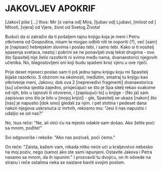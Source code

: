 # JAKOVLJEV APOKRIF

[Jakov] piše [...] thos: Mir [s vama od] Mira, [ljubav od] Ljubavi,
[milost od ] Milosti, [vjera] od Vjere, život od Svetog Života!

Budući da si zatražio da ti pošaljem tajnu knjigu koja je meni i Petru
otkrivena od Gospodina, nisam te mogao odbiti niti te osporiti (?), već
[sam] je [napisao] hebrejskim slovima i poslao tebi, i samo tebi. Kako
si ti nositelj spasenja svetaca, nastoj i pobrini se ne ponavljati ovaj tekst
drugima - ovo što Spasitelj nije želio razotkriti ni svima među nama,
dvanaestorici njegovih učenika. No, blagoslovljeni oni koji budu spašeni kroz vjeru u ove riječi.

Prije deset mjeseci poslao sam ti još jednu tajnu knjigu koju mi Spasitelj bijaše razotkrio. S obzirom na okolnosti, međutim, smatraj tu
knjigu kao otkrivenje meni, Jakovu; dok ova 2 [neprevedivi fragmenti] dvanaestorica [su] učenika sjedila zajedno, prisjećajući se što je Spa­
sitelj rekao svakome od njih, bilo u tajnosti ili otvoreno, i [zapisujući
to] u knjige - [No ja] sam zapisivao ono što je bilo u [mojoj knjizi] -
gle, Spasitelj se ukaza [nakon] što [nas] je napustio [dok smo] gledali
za njim. I pet stotina i pedeset dana nakon njegova uskrsnuća iz mrtvih,
rekosmo mu: "Jesi li nas napustio i udaljio se od nas?"

No, Isus reče: "Ne, ali otići ću na mjesto odakle sam došao. Ako želite poći sa mnom, pođite!"

Svi odgovoriše i rekoše: "Ako nas pozivaš, poći ćemo."

On reče: "Zaista, kažem vam, nikada nitko neće ući u kraljevstvo nebesko na moj poziv, nego (samo) ako ste sami ispunjeni. Ostavite Jakova i Petra nasamo sa mnom, da ih ispunim." I prozvavši tu dvojicu, on
ih odvede na stranu i reče ostalima neka se nastave baviti svojim poslom.
